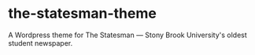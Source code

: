 # the-statesman-theme
A Wordpress theme for The Statesman — Stony Brook University's oldest student newspaper.
